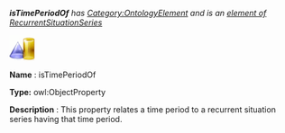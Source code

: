 ___isTimePeriodOf__ 
 has
 [Category:OntologyElement](../../Category/OntologyElement "Category:OntologyElement") 
 and is an
 [element of](../../Property/ElementOf "Property:ElementOf") 
[RecurrentSituationSeries](../../Submissions/RecurrentSituationSeries "Submissions:RecurrentSituationSeries")_




  





[![ObjectProperty](../images/thumb/c/c3/ObjectProperty.gif/45px-ObjectProperty.gif)](../../Image/ObjectProperty.gif "ObjectProperty")


__Name__ 
 : isTimePeriodOf
 



__Type:__ 
 owl:ObjectProperty
 



__Description__ 
 : This property relates a time period to a recurrent situation series having that time period.